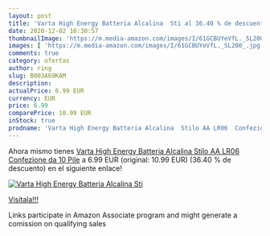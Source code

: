 ```yaml
---
layout: post
title: 'Varta High Energy Batteria Alcalina  Sti al 36.40 % de descuento'
date: 2020-12-02 16:30:57
thumbnailImage: 'https://m.media-amazon.com/images/I/61GCBUYeVfL._SL200_.jpg'
images: [ 'https://m.media-amazon.com/images/I/61GCBUYeVfL._SL200_.jpg' ]
comments: true
category: ofertas
author: ring
slug: B003A69KAM
description:
actualPrice: 6.99 EUR
currency: EUR
price: 6.99
comparePrice: 10.99 EUR
inStock: true
prodname: 'Varta High Energy Batteria Alcalina  Stilo AA LR06  Confezione da 10 Pile'
---
```


Ahora mismo tienes [Varta High Energy Batteria Alcalina  Stilo AA LR06  Confezione da 10 Pile](https://www.amazon.it/dp/B003A69KAM/?tag=tolees00-21) a 6.99 EUR (original: 10.99 EUR) (36.40 %  de descuento) en el siguiente enlace!

[![Varta High Energy Batteria Alcalina  Sti](https://m.media-amazon.com/images/I/61GCBUYeVfL._SL200_.jpg)](https://www.amazon.it/dp/B003A69KAM/?tag=tolees00-21)

[Visítala!!!](https://www.amazon.it/dp/B003A69KAM/?tag=tolees00-21)

Links participate in Amazon Associate program and might generate a comission on qualifying sales
